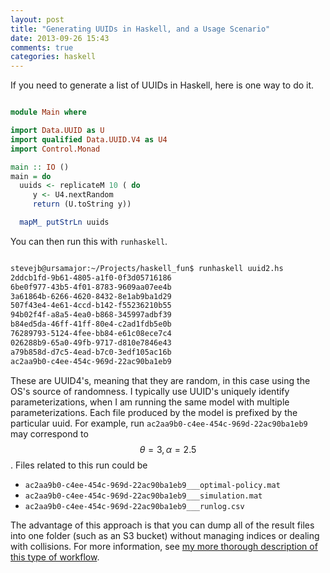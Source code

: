 ```yaml
---
layout: post
title: "Generating UUIDs in Haskell, and a Usage Scenario"
date: 2013-09-26 15:43
comments: true
categories: haskell
---
```

If you need to generate a list of UUIDs in Haskell, here is one way to do it.

``` haskell

module Main where

import Data.UUID as U
import qualified Data.UUID.V4 as U4
import Control.Monad

main :: IO ()
main = do
  uuids <- replicateM 10 ( do
     y <- U4.nextRandom
     return (U.toString y))

  mapM_ putStrLn uuids


```

You can then run this with ```runhaskell```. 

``` bash

stevejb@ursamajor:~/Projects/haskell_fun$ runhaskell uuid2.hs 
2ddcb1fd-9b61-4805-a1f0-0f3d05716186
6be0f977-43b5-4f01-8783-9609aa07ee4b
3a61864b-6266-4620-8432-8e1ab9ba1d29
507f43e4-4e61-4ccd-b142-f55236210b55
94b02f4f-a8a5-4ea0-b868-345997adbf39
b84ed5da-46ff-41ff-80e4-c2ad1fdb5e0b
76289793-5124-4fee-bb84-e61c08ece7c4
026288b9-65a0-49fb-9717-d810e7846e43
a79b858d-d7c5-4ead-b7c0-3edf105ac16b
ac2aa9b0-c4ee-454c-969d-22ac90ba1eb9

```

These are UUID4's, meaning that they are random, in this case using the OS's source of randomness. I typically use UUID's uniquely identify parameterizations, when I am running the same model with multiple parameterizations. Each file produced by the model is prefixed by the particular uuid. For example, run ```ac2aa9b0-c4ee-454c-969d-22ac90ba1eb9``` may correspond to $$\theta = 3, \alpha = 2.5$$. Files related to this run could be 

+ ```ac2aa9b0-c4ee-454c-969d-22ac90ba1eb9___optimal-policy.mat```
+ ```ac2aa9b0-c4ee-454c-969d-22ac90ba1eb9___simulation.mat```
+ ```ac2aa9b0-c4ee-454c-969d-22ac90ba1eb9___runlog.csv```

The advantage of this approach is that you can dump all of the result files into one folder (such as an S3 bucket) without managing indices or dealing with collisions. For more information, see [my more thorough description of this type of workflow](/blog/2012/05/20/my-workflow-for-running-jobs).
